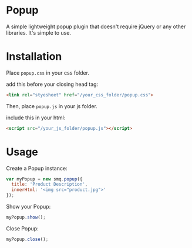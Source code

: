 # Popup
A simple lightweight popup plugin that doesn't require jQuery or any other libraries. It's simple to use.


# Installation
Place `popup.css` in your css folder.

add this before your closing head tag:

```html
<link rel="styesheet" href="/your_css_folder/popup.css">
```

Then, place `popup.js` in your js folder.

include this in your html:

```html
<script src="/your_js_folder/popup.js"></script>
```

# Usage

Create a Popup instance:

```javascript
var myPopup = new smq.popup({
  title: 'Product Description',
  innerHtml: '<img src="product.jpg">'
});
```

Show your Popup:

```javascript
myPopup.show();
```

Close Popup:

```javascript
myPopup.close();
```
